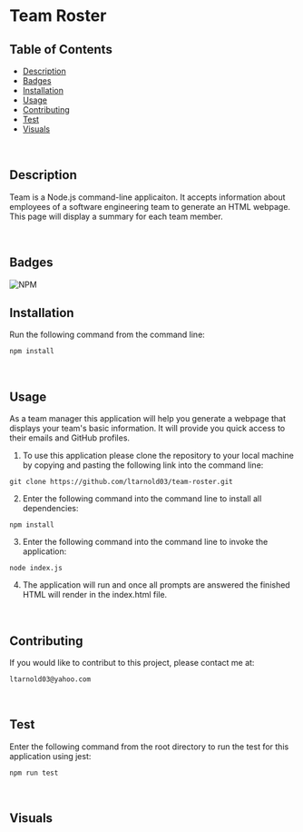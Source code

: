 # Team Roster

## Table of Contents

- [Description](#description)
- [Badges](#badges)
- [Installation](#installation)
- [Usage](#usage)
- [Contributing](#contributing)
- [Test](#test)
- [Visuals](#visuals)

<br />

## Description
Team is a Node.js command-line applicaiton. It accepts information about employees of a software engineering team to generate an HTML webpage. This page will display a summary for each team member.

<br />

## Badges
![NPM](https://img.shields.io/npm/l/inquirer?style=plastic)
<br />

## Installation
Run the following command from the command line:

```
npm install
```

<br />

## Usage
As a team manager this application will help you generate a webpage that displays your team's basic information. It will provide you quick access to their emails and GitHub profiles.

1. To use this application please clone the repository to your local machine by copying and pasting the following link into the command line:

```
git clone https://github.com/ltarnold03/team-roster.git
```

2. Enter the following command into the command line to install all dependencies:

```
npm install
```

3. Enter the following command into the command line to invoke the application:

```
node index.js
```

4. The application will run and once all prompts are answered the finished HTML will render in the index.html file.
<br />

## Contributing
If you would like to contribut to this project, please contact me at:

```
ltarnold03@yahoo.com
```

<br />

## Test
Enter the following command from the root directory to run the test for this application using jest:

```
npm run test
```

<br />


## Visuals



